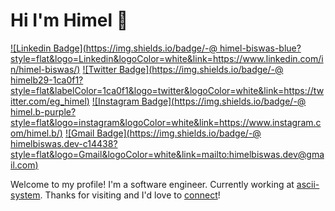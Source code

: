 # Hi I'm Himel 👋

[![Linkedin Badge](https://img.shields.io/badge/-@ himel-biswas-blue?style=flat&logo=Linkedin&logoColor=white&link=https://www.linkedin.com/in/himel-biswas/)](https://www.linkedin.com/in/himel-biswas/)
[![Twitter Badge](https://img.shields.io/badge/-@ himelb29-1ca0f1?style=flat&labelColor=1ca0f1&logo=twitter&logoColor=white&link=https://twitter.com/eg_himel)](https://twitter.com/eg_himel)
[![Instagram Badge](https://img.shields.io/badge/-@ himel.b-purple?style=flat&logo=instagram&logoColor=white&link=https://www.instagram.com/himel.b/)](https://www.instagram.com/himel.b/)
[![Gmail Badge](https://img.shields.io/badge/-@ himelbiswas.dev-c14438?style=flat&logo=Gmail&logoColor=white&link=mailto:himelbiswas.dev@gmail.com)](mailto:himelbiswas.dev@gmail.com)

Welcome to my profile! I'm a software engineer. Currently working at [ascii-system](https://www.asciisys.com/). Thanks for visiting and I'd love to [connect](https://www.linkedin.com/in/himel-biswas/)!

<!--
**himel-biswas/himel-biswas** is a ✨ _special_ ✨ repository because its `README.md` (this file) appears on your GitHub profile.

Here are some ideas to get you started:

- 🔭 I’m currently working on ...
- 🌱 I’m currently learning ...
- 👯 I’m looking to collaborate on ...
- 🤔 I’m looking for help with ...
- 💬 Ask me about ...
- 📫 How to reach me: ...
- 😄 Pronouns: ...
- ⚡ Fun fact: ...
-->
